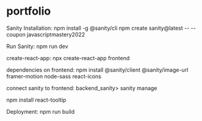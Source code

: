 # portfolio

Sanity Installation:
npm install -g @sanity/cli
npm create sanity@latest -- --coupon javascriptmastery2022

Run Sanity:
npm run dev

create-react-app:
npx create-react-app frontend

dependencies on frontend:
npm install @sanity/client @sanity/image-url framer-motion node-sass react-icons

connect sanity to frontend:
backend_sanity> sanity manage

npm install react-tooltip

Deployment:
npm run build